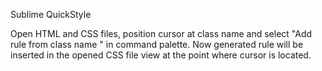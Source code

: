 Sublime QuickStyle

Open HTML and CSS files, position cursor at class name and select "Add rule from class name " in command palette. Now generated rule will be inserted in the opened CSS file view at the point where cursor is located.